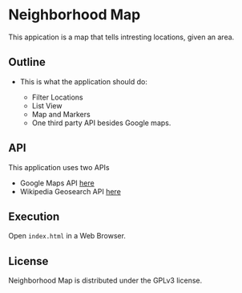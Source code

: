 # Neighborhood Map

This appication is a map that tells intresting locations, given an area.

## Outline

- This is what the application should do:

  - Filter Locations
  - List View
  - Map and Markers
  - One third party API besides Google maps.

## API

This application uses two APIs

* Google Maps API [here]("https://developers.google.com/maps/")
* Wikipedia Geosearch API [here]("https://www.mediawiki.org/wiki/API:Showing_nearby_wiki_information")

## Execution

Open `index.html` in a Web Browser.


## License

Neighborhood Map is distributed under the GPLv3 license.
